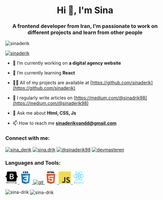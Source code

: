 <h1 align="center">Hi 👋, I'm Sina</h1>
<h3 align="center">A frontend developer from Iran, I'm passionate to work on different projects and learn from other people</h3>

<p align="left"> <img src="https://komarev.com/ghpvc/?username=sinaderik&label=Profile%20views&color=0e75b6&style=flat" alt="sinaderik" /> </p>

<p align="left"> <a href="https://github.com/ryo-ma/github-profile-trophy"><img src="https://github-profile-trophy.vercel.app/?username=sinaderik" alt="sinaderik" /></a> </p>

- 🔭 I’m currently working on **a digital agency website**

- 🌱 I’m currently learning **React**

- 👨‍💻 All of my projects are available at [https://github.com/sinaderik](https://github.com/sinaderik)

- 📝 I regularly write articles on [https://medium.com/@sinadrik98](https://medium.com/@sinaderik98)

- 💬 Ask me about **Html, CSS, Js**

- 📫 How to reach me **sinaderikvandd@gmail.com**

<h3 align="left">Connect with me:</h3>
<p align="left">
<a href="https://twitter.com/sina_derik" target="blank"><img align="center" src="https://raw.githubusercontent.com/rahuldkjain/github-profile-readme-generator/master/src/images/icons/Social/twitter.svg" alt="sina_derik" height="30" width="40" /></a>
<a href="https://instagram.com/sina.drik" target="blank"><img align="center" src="https://raw.githubusercontent.com/rahuldkjain/github-profile-readme-generator/master/src/images/icons/Social/instagram.svg" alt="sina.drik" height="30" width="40" /></a>
<a href="https://medium.com/@sinaderik98" target="blank"><img align="center" src="https://raw.githubusercontent.com/rahuldkjain/github-profile-readme-generator/master/src/images/icons/Social/medium.svg" alt="@sinaderik98" height="30" width="40" /></a>
<a href="https://www.youtube.com/c/devmasteren" target="blank"><img align="center" src="https://raw.githubusercontent.com/rahuldkjain/github-profile-readme-generator/master/src/images/icons/Social/youtube.svg" alt="devmasteren" height="30" width="40" /></a>
</p>

<h3 align="left">Languages and Tools:</h3>
<p align="left"> <a href="https://getbootstrap.com" target="_blank" rel="noreferrer"> <img src="https://raw.githubusercontent.com/devicons/devicon/master/icons/bootstrap/bootstrap-plain-wordmark.svg" alt="bootstrap" width="40" height="40"/> </a> <a href="https://www.w3schools.com/css/" target="_blank" rel="noreferrer"> <img src="https://raw.githubusercontent.com/devicons/devicon/master/icons/css3/css3-original-wordmark.svg" alt="css3" width="40" height="40"/> </a> <a href="https://git-scm.com/" target="_blank" rel="noreferrer"> <img src="https://www.vectorlogo.zone/logos/git-scm/git-scm-icon.svg" alt="git" width="40" height="40"/> </a> <a href="https://www.w3.org/html/" target="_blank" rel="noreferrer"> <img src="https://raw.githubusercontent.com/devicons/devicon/master/icons/html5/html5-original-wordmark.svg" alt="html5" width="40" height="40"/> </a> <a href="https://developer.mozilla.org/en-US/docs/Web/JavaScript" target="_blank" rel="noreferrer"> <img src="https://raw.githubusercontent.com/devicons/devicon/master/icons/javascript/javascript-original.svg" alt="javascript" width="40" height="40"/> </a> <a href="https://reactjs.org/" target="_blank" rel="noreferrer"> <img src="https://raw.githubusercontent.com/devicons/devicon/master/icons/react/react-original-wordmark.svg" alt="react" width="40" height="40"/> </a> </p>

<p><img align="left" src="https://github-readme-stats.vercel.app/api/top-langs?username=sinaderik&show_icons=true&locale=en&layout=compact" alt="sina-drik" /></p>

<p>&nbsp;<img align="center" src="https://github-readme-stats.vercel.app/api?username=sinaderik&show_icons=true&locale=en" alt="sina-drik" /></p>
